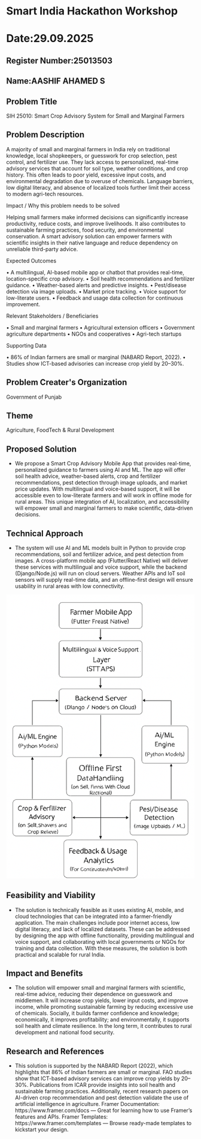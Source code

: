 # Smart India Hackathon Workshop
# Date:29.09.2025
## Register Number:25013503
## Name:AASHIF AHAMED S
## Problem Title
SIH 25010: Smart Crop Advisory System for Small and Marginal Farmers
## Problem Description
A majority of small and marginal farmers in India rely on traditional knowledge, local shopkeepers, or guesswork for crop selection, pest control, and fertilizer use. They lack access to personalized, real-time advisory services that account for soil type, weather conditions, and crop history. This often leads to poor yield, excessive input costs, and environmental degradation due to overuse of chemicals. Language barriers, low digital literacy, and absence of localized tools further limit their access to modern agri-tech resources.

Impact / Why this problem needs to be solved

Helping small farmers make informed decisions can significantly increase productivity, reduce costs, and improve livelihoods. It also contributes to sustainable farming practices, food security, and environmental conservation. A smart advisory solution can empower farmers with scientific insights in their native language and reduce dependency on unreliable third-party advice.

Expected Outcomes

• A multilingual, AI-based mobile app or chatbot that provides real-time, location-specific crop advisory.
• Soil health recommendations and fertilizer guidance.
• Weather-based alerts and predictive insights.
• Pest/disease detection via image uploads.
• Market price tracking.
• Voice support for low-literate users.
• Feedback and usage data collection for continuous improvement.

Relevant Stakeholders / Beneficiaries

• Small and marginal farmers
• Agricultural extension officers
• Government agriculture departments
• NGOs and cooperatives
• Agri-tech startups

Supporting Data

• 86% of Indian farmers are small or marginal (NABARD Report, 2022).
• Studies show ICT-based advisories can increase crop yield by 20–30%.

## Problem Creater's Organization
Government of Punjab

## Theme
Agriculture, FoodTech & Rural Development

## Proposed Solution
<ul><li>We propose a Smart Crop Advisory Mobile App that provides real-time, personalized guidance to farmers using AI and ML. The app will offer soil health advice, weather-based alerts, crop and fertilizer recommendations, pest detection through image uploads, and market price updates. With multilingual and voice-based support, it will be accessible even to low-literate farmers and will work in offline mode for rural areas. This unique integration of AI, localization, and accessibility will empower small and marginal farmers to make scientific, data-driven decisions.</li></ul>

## Technical Approach
<ul><li>The system will use AI and ML models built in Python to provide crop recommendations, soil and fertilizer advice, and pest detection from images. A cross-platform mobile app (Flutter/React Native) will deliver these services with multilingual and voice support, while the backend (Django/Node.js) will run on cloud servers. Weather APIs and IoT soil sensors will supply real-time data, and an offline-first design will ensure usability in rural areas with low connectivity.</li></ul>

![alt text](image-1.png)

## Feasibility and Viability
<ul><li>The solution is technically feasible as it uses existing AI, mobile, and cloud technologies that can be integrated into a farmer-friendly application. The main challenges include poor internet access, low digital literacy, and lack of localized datasets. These can be addressed by designing the app with offline functionality, providing multilingual and voice support, and collaborating with local governments or NGOs for training and data collection. With these measures, the solution is both practical and scalable for rural India.</li></ul>

## Impact and Benefits
<ul><li>The solution will empower small and marginal farmers with scientific, real-time advice, reducing their dependence on guesswork and middlemen. It will increase crop yields, lower input costs, and improve income, while promoting sustainable farming by reducing excessive use of chemicals. Socially, it builds farmer confidence and knowledge; economically, it improves profitability; and environmentally, it supports soil health and climate resilience. In the long term, it contributes to rural development and national food security.</li></ul>

## Research and References
<ul><li>This solution is supported by the NABARD Report (2022), which highlights that 86% of Indian farmers are small or marginal. FAO studies show that ICT-based advisory services can improve crop yields by 20–30%. Publications from ICAR provide insights into soil health and sustainable farming practices. Additionally, recent research papers on AI-driven crop recommendation and pest detection validate the use of artificial intelligence in agriculture.
Framer Documentation: https://www.framer.com/docs — Great for learning how to use Framer’s features and APIs.
Framer Templates: https://www.framer.com/templates — Browse ready-made templates to kickstart your design.
</li></ul>
